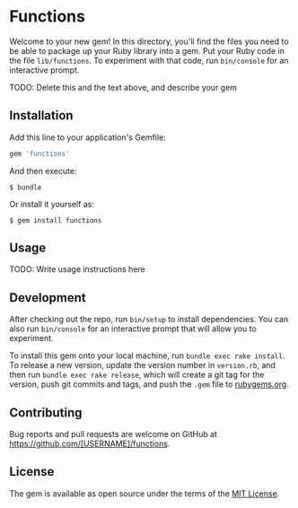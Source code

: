 # Functions

Welcome to your new gem! In this directory, you'll find the files you need to be able to package up your Ruby library into a gem. Put your Ruby code in the file `lib/functions`. To experiment with that code, run `bin/console` for an interactive prompt.

TODO: Delete this and the text above, and describe your gem

## Installation

Add this line to your application's Gemfile:

```ruby
gem 'functions'
```

And then execute:

    $ bundle

Or install it yourself as:

    $ gem install functions

## Usage

TODO: Write usage instructions here

## Development

After checking out the repo, run `bin/setup` to install dependencies. You can also run `bin/console` for an interactive prompt that will allow you to experiment.

To install this gem onto your local machine, run `bundle exec rake install`. To release a new version, update the version number in `version.rb`, and then run `bundle exec rake release`, which will create a git tag for the version, push git commits and tags, and push the `.gem` file to [rubygems.org](https://rubygems.org).

## Contributing

Bug reports and pull requests are welcome on GitHub at https://github.com/[USERNAME]/functions.

## License

The gem is available as open source under the terms of the [MIT License](https://opensource.org/licenses/MIT).
